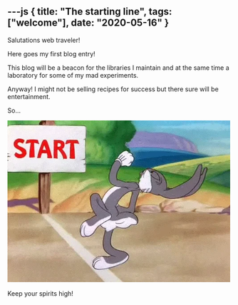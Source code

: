 ---js
{
	title: "The starting line",
	tags: ["welcome"],
	date: "2020-05-16"
}
---
Salutations web traveler!

Here goes my first blog entry!

This blog will be a beacon for the libraries I maintain and at the same time a laboratory for some of my mad experiments.

Anyway! I might not be selling recipes for success but there sure will be entertainment.

So...

![bunny](/image/bunny.webp)

Keep your spirits high!

